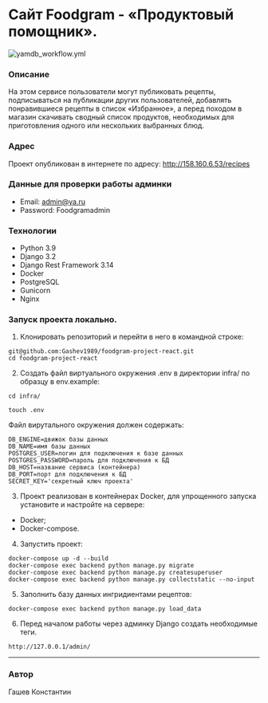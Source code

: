# Cайт Foodgram - «Продуктовый помощник».
![yamdb_workflow.yml](https://github.com/Gashev1989/foodgram-project-react/actions/workflows/main.yml/badge.svg)
### Описание
На этом сервисе пользователи могут публиковать рецепты, подписываться на публикации других пользователей, добавлять понравившиеся рецепты в список «Избранное», а перед походом в магазин скачивать сводный список продуктов, необходимых для приготовления одного или нескольких выбранных блюд.

### Адрес
Проект опубликован в интернете по адресу: http://158.160.6.53/recipes

### Данные для проверки работы админки
- Email: admin@ya.ru
- Password: Foodgramadmin 

### Технологии
- Python 3.9
- Django 3.2
- Django Rest Framework 3.14
- Docker
- PostgreSQL
- Gunicorn
- Nginx

### Запуск проекта локально.
1. Клонировать репозиторий и перейти в него в командной строке:

```
git@github.com:Gashev1989/foodgram-project-react.git
cd foodgram-project-react
```

2. Cоздать файл виртуального окружения .env в директории infra/ по образцу в env.example:

```
cd infra/
```
```
touch .env
```
Файл вирутального окружения должен содержать:
```
DB_ENGINE=движок базы данных
DB_NAME=имя базы данных
POSTGRES_USER=логин для подключения к базе данных
POSTGRES_PASSWORD=пароль для подключения к БД
DB_HOST=название сервиса (контейнера)
DB_PORT=порт для подключения к БД
SECRET_KEY='секретный ключ проекта'
```

3. Проект реализован в контейнерах Docker, для упрощенного запуска установите и настройте на сервере:
- Docker;
- Docker-compose.

4. Запустить проект:

```
docker-compose up -d --build
docker-compose exec backend python manage.py migrate
docker-compose exec backend python manage.py createsuperuser
docker-compose exec backend python manage.py collectstatic --no-input
```
5. Заполнить базу данных ингридиентами рецептов:

```
docker-compose exec backend python manage.py load_data
```

6. Перед началом работы через админку Django создать необходимые теги.
```
http://127.0.0.1/admin/
```
***

### Автор
Гашев Константин